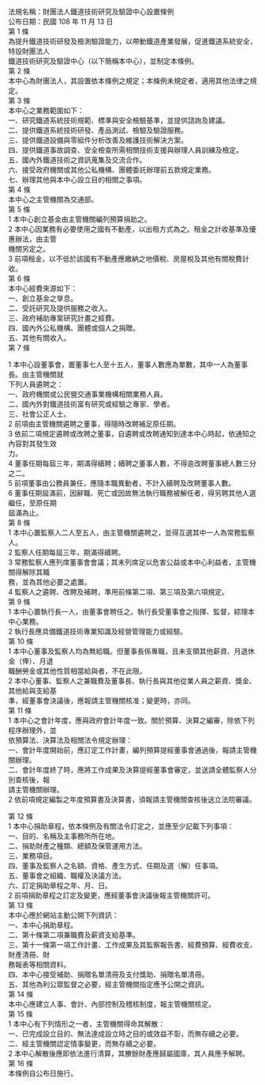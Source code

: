法規名稱：財團法人鐵道技術研究及驗證中心設置條例  
公布日期：民國 108 年 11 月 13 日  
第 1 條  
為提升鐵道技術研發及檢測驗證能力，以帶動鐵道產業發展，促進鐵道系統安全，特設財團法人  
鐵道技術研究及驗證中心（以下簡稱本中心），並制定本條例。  
第 2 條  
本中心為財團法人，其設置依本條例之規定；本條例未規定者，適用其他法律之規定。  
第 3 條  
本中心之業務範圍如下：  
一、研究鐵道系統技術規範、標準與安全檢驗基準，並提供諮詢及建議。  
二、提供鐵道系統技術研發、產品測試、檢驗及驗證服務。  
三、提供鐵道設備與零組件分析改善及維護技術解決方案。  
四、提供鐵道事故調查、安全檢查所需相關技術支援與辦理人員訓練及檢定。  
五、國內外鐵道技術之資訊蒐集及交流合作。  
六、接受政府機關或其他公私機構、團體委託辦理前五款規定業務。  
七、辦理其他與本中心設立目的相關之事項。  
第 4 條  
本中心之主管機關為交通部。  
第 5 條  
1 本中心創立基金由主管機關編列預算捐助之。  
2 本中心因業務有必要使用之國有不動產，以出租方式為之。租金之計收基準及優惠辦法，由主管  
機關另定之。  
3 前項租金，以不低於該國有不動產應繳納之地價稅、房屋稅及其他有關稅費計收。  
第 6 條  
本中心經費來源如下：  
一、創立基金之孳息。  
二、受託研究及提供服務之收入。  
三、政府補助專案研究計畫之經費。  
四、國內外公私機構、團體或個人之捐贈。  
五、其他有關收入。  
第 7 條  


1 本中心設董事會，置董事七人至十五人，董事人數應為單數，其中一人為董事長。由主管機關就  
下列人員遴聘之：  
一、政府機關或公民營交通事業機構相關業務人員。  
二、國內外對鐵道技術富有研究或經驗之專家、學者。  
三、社會公正人士。  
2 前項由主管機關遴聘之董事，得隨時改聘補足原任期。  
3 依前二項規定遴聘或改聘之董事，自遴聘或改聘通知到達本中心時起，依通知之內容對其發生效  
力。  
4 董事任期每屆三年，期滿得續聘；續聘之董事人數，不得逾改聘董事總人數三分之二。  
5 前項董事由公務員兼任，應隨本職異動者，不計入續聘及改聘董事人數。  
6 董事任期屆滿前，因辭職、死亡或因故無法執行職務被解任者，得另聘其他人選繼任，至原任期  
屆滿為止。  
第 8 條  
1 本中心置監察人二人至五人，由主管機關遴聘之，並得互選其中一人為常務監察人。  
2 監察人任期每屆三年，期滿得續聘。  
3 常務監察人應列席董事會會議；其未列席足以危害公益或本中心利益者，主管機關得解除其職  
務，並為其他必要之處置。  
4 監察人之遴聘、改聘及補聘，準用前條第二項、第三項及第六項規定。  
第 9 條  
1 本中心置執行長一人，由董事會聘任之。執行長受董事會之指揮、監督，綜理本中心業務。  
2 執行長應具備鐵道技術專業知識及經營管理能力或經驗。  
第 10 條  
1 本中心董事及監察人均為無給職。但董事長係專職，且未支領其他薪資、月退休金（俸）、月退  
職酬勞金或其他性質相當給與者，不在此限。  
2 本中心董事、監察人之兼職費及董事長、執行長與其他從業人員之薪資、獎金、其他給與支給基  
準，經董事會決議後，應報請主管機關核准；變更時，亦同。  
第 11 條  
1 本中心之會計年度，應與政府會計年度一致。關於預算、決算之編審，除依下列程序辦理外，並  
依預算法、決算法及相關法令規定辦理：  
一、會計年度開始前，應訂定工作計畫，編列預算提經董事會通過後，報請主管機關辦理。  
二、會計年度終了時，應將工作成果及決算提經董事會審定，並送請全體監察人分別查核後，報  
請主管機關辦理。  
2 依前項規定編製之年度預算書及決算書，須報請主管機關查核後送立法院審議。  


第 12 條  
1 本中心捐助章程，依本條例及有關法令訂定之，並應至少記載下列事項：  
一、目的、名稱及主事務所所在地。  
二、捐助財產之種類、總額及保管運用方法。  
三、業務項目。  
四、董事及監察人之名額、資格、產生方式、任期及選（解）任事項。  
五、董事會之組織、職權及決議方法。  
六、訂定捐助章程之年、月、日。  
2 前項捐助章程之訂定及變更，應經董事會決議後報主管機關許可。  
第 13 條  
本中心應於網站主動公開下列資訊：  
一、本中心捐助章程。  
二、第十條第二項兼職費及薪資支給基準。  
三、第十一條第一項工作計畫、工作成果及其監察報告書、經費預算、經費收支、財產清冊、財  
務報表等相關資料。  
四、本中心接受補助、捐贈名單清冊及支付獎助、捐贈名單清冊。  
五、其他為利公眾監督之必要，經主管機關指定應予公開之資訊。  
第 14 條  
本中心應建立人事、會計、內部控制及稽核制度，報主管機關核定。  
第 15 條  
1 本中心有下列情形之一者，主管機關得命其解散：  
一、已完成設立目的、無法達成設立時之目的或效益不彰，而無存續之必要。  
二、經主管機關認定情事變更，而無存續之必要。  
2 本中心解散後應即依法進行清算，其賸餘財產應歸屬國庫，其人員應予解聘。  
第 16 條  
本條例自公布日施行。  


